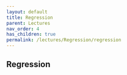 ```yaml
---
layout: default
title: Regression
parent: Lectures
nav_order: 4
has_children: true
permalink: /lectures/Regression/regression
---
```


## Regression

